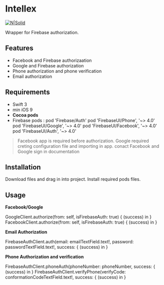 # Intellex

[![N|Solid](https://0.s3.envato.com/files/133274193/intellex%20mascot.png)](https://intellex.rs/)

Wrapper for Firebase authorization.

## Features
- Facebook and Firebase authorizaation
- Google and Firebase authorization
- Phone authorization and phone verification
- Email authorization

## Requirements

- Swift 3
- min iOS 9 
- **Cocoa pods** 
-  Firebase pods :
pod 'Firebase/Auth'
pod 'FirebaseUI/Phone', '~> 4.0'
pod 'FirebaseUI/Google', '~> 4.0'
pod 'FirebaseUI/Facebook', '~> 4.0'
pod 'FirebaseUI/Auth', '~> 4.0'

> Facebook app is required before authorization.
> Google required creting configuration file and importing in app.
> conact Facebook and Google sign in documentation

## Installation

Download files and drag in into project. Install required pods files.

## Usage
**Facebook/Google**

GoogleClient.authorize(from: self, isFirebaseAuth: true) { (success) in }
FacebookClient.authorize(from: self, isFirebaseAuth: true) { (success) in }

**Email Authorization**

FirebaseAuthClient.auth(email: emailTextField.text!, password: passwordTextField.text!, success: { (success) in }

**Phone Authorization and verification**

FirebaseAuthClient.phoneAuth(phoneNumber: phoneNumber, success: { (success) in }
FirebaseAuthClient.verifyPhone(verifyCode: conformationCodeTextField.text!, success: { (success) in }

